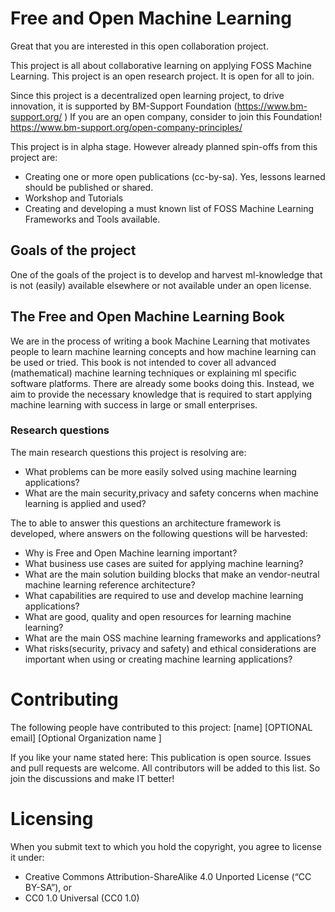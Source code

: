 # Free and Open Machine Learning

Great that you are interested in this open collaboration project.

This project is all about collaborative learning on applying FOSS Machine Learning.
This project is an open research project. It is open for all to join.

Since this project is a decentralized open learning project, to drive innovation, it is supported by BM-Support Foundation (https://www.bm-support.org/ ) If you are an open company, consider to join this Foundation! https://www.bm-support.org/open-company-principles/ 

This project is in alpha stage. However already planned spin-offs from this project are:
* Creating one or more open publications (cc-by-sa). Yes, lessons learned should be published or shared.
* Workshop and Tutorials
* Creating and developing a must known list of FOSS Machine Learning Frameworks and Tools available.

## Goals of the project

One of the goals of the project is to develop and harvest ml-knowledge that is not (easily) available elsewhere or not available under an open license.

## The Free and Open Machine Learning Book

We are in the process of writing a book Machine Learning that motivates people to learn machine learning concepts and how machine learning can be used or tried. This book is not intended to cover all advanced (mathematical) machine learning techniques or explaining ml specific software platforms. There are already some books doing this. Instead, we aim to provide the necessary knowledge that is required to start applying machine learning with success in large or small enterprises. 


### Research questions

The main research questions this project is resolving are:
* What problems can be more easily solved using machine learning applications?
* What are the main security,privacy and safety concerns when machine learning is applied and used?

The to able to answer this questions an architecture framework is developed, where answers on the following questions will be harvested:
* Why is Free and Open Machine learning important?
* What business use cases are suited for applying machine learning?
* What are the main solution building blocks that make an vendor-neutral machine learning reference architecture?
* What capabilities are required to use and develop machine learning applications?
* What are good, quality and open resources for learning machine learning?
* What are the main OSS machine learning frameworks and applications?
* What risks(security, privacy and safety) and ethical considerations are important when using or creating machine learning applications?



# Contributing

The following people have contributed to this project:
 [name] [OPTIONAL email] [Optional Organization name ]

If you like your name stated here: This publication is open source. Issues and pull requests are welcome. All contributors will be added to this list. So join the discussions and make IT better!

# Licensing

When you submit text to which you hold the copyright, you agree to license it under:
* Creative Commons Attribution-ShareAlike 4.0 Unported License (“CC BY-SA”), or
* CC0 1.0 Universal (CC0 1.0)
